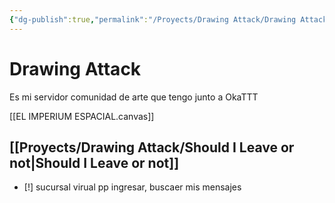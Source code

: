 ```yaml
---
{"dg-publish":true,"permalink":"/Proyects/Drawing Attack/Drawing Attack/","title":"Drawing Attack","created":"Friday, 2023-12-01, 9:40:00 pm","updated":"Monday, 2024-03-11, 9:07:13 pm"}
---
```


# Drawing Attack

Es mi servidor comunidad de arte que tengo junto a OkaTTT

[[EL IMPERIUM ESPACIAL.canvas]]

## [[Proyects/Drawing Attack/Should I Leave or not\|Should I Leave or not]]

- [!] sucursal virual pp ingresar, buscaer mis mensajes